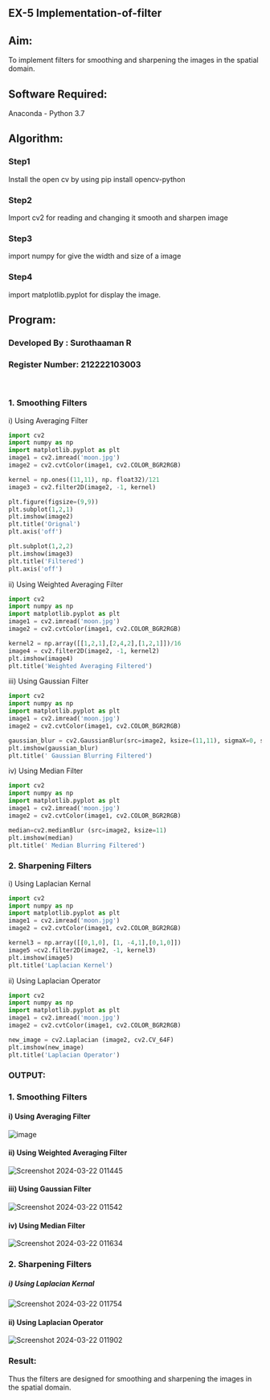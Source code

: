## EX-5  Implementation-of-filter

## Aim:
To implement filters for smoothing and sharpening the images in the spatial domain.

## Software Required:
Anaconda - Python 3.7

## Algorithm:
### Step1
Install the open cv by using pip install opencv-python

### Step2
Import cv2 for reading and changing it smooth and sharpen image

### Step3
import numpy for give the width and size of a image

### Step4
import matplotlib.pyplot for display the image.

## Program:
### Developed By   : Surothaaman R
### Register Number: 212222103003
</br>

### 1. Smoothing Filters

i) Using Averaging Filter
```Python
import cv2
import numpy as np
import matplotlib.pyplot as plt
image1 = cv2.imread('moon.jpg')
image2 = cv2.cvtColor(image1, cv2.COLOR_BGR2RGB)

kernel = np.ones((11,11), np. float32)/121
image3 = cv2.filter2D(image2, -1, kernel)

plt.figure(figsize=(9,9))
plt.subplot(1,2,1)
plt.imshow(image2)
plt.title('Orignal')
plt.axis('off')

plt.subplot(1,2,2)
plt.imshow(image3)
plt.title('Filtered')
plt.axis('off')
```
ii) Using Weighted Averaging Filter
```Python
import cv2
import numpy as np
import matplotlib.pyplot as plt
image1 = cv2.imread('moon.jpg')
image2 = cv2.cvtColor(image1, cv2.COLOR_BGR2RGB)

kernel2 = np.array([[1,2,1],[2,4,2],[1,2,1]])/16
image4 = cv2.filter2D(image2, -1, kernel2)
plt.imshow(image4)
plt.title('Weighted Averaging Filtered')
```
iii) Using Gaussian Filter
```Python
import cv2
import numpy as np
import matplotlib.pyplot as plt
image1 = cv2.imread('moon.jpg')
image2 = cv2.cvtColor(image1, cv2.COLOR_BGR2RGB)

gaussian_blur = cv2.GaussianBlur(src=image2, ksize=(11,11), sigmaX=0, sigmaY=0)
plt.imshow(gaussian_blur)
plt.title(' Gaussian Blurring Filtered')
```

iv) Using Median Filter
```Python
import cv2
import numpy as np
import matplotlib.pyplot as plt
image1 = cv2.imread('moon.jpg')
image2 = cv2.cvtColor(image1, cv2.COLOR_BGR2RGB)

median=cv2.medianBlur (src=image2, ksize=11)
plt.imshow(median)
plt.title(' Median Blurring Filtered')
```

### 2. Sharpening Filters
i) Using Laplacian Kernal
```Python
import cv2
import numpy as np
import matplotlib.pyplot as plt
image1 = cv2.imread('moon.jpg')
image2 = cv2.cvtColor(image1, cv2.COLOR_BGR2RGB)

kernel3 = np.array([[0,1,0], [1, -4,1],[0,1,0]])
image5 =cv2.filter2D(image2, -1, kernel3)
plt.imshow(image5)
plt.title('Laplacian Kernel')
```
ii) Using Laplacian Operator
```Python
import cv2
import numpy as np
import matplotlib.pyplot as plt
image1 = cv2.imread('moon.jpg')
image2 = cv2.cvtColor(image1, cv2.COLOR_BGR2RGB)

new_image = cv2.Laplacian (image2, cv2.CV_64F)
plt.imshow(new_image)
plt.title('Laplacian Operator')
```
### OUTPUT:
### 1. Smoothing Filters
#### i) Using Averaging Filter
![image](https://github.com/surothaaman/Implementation-of-filter/assets/133313653/fdf51d7d-520f-45c9-a530-26bffbb507b6)

#### ii) Using Weighted Averaging Filter
![Screenshot 2024-03-22 011445](https://github.com/surothaaman/Implementation-of-filter/assets/133313653/1db811c3-e0a1-46e5-889f-a838338c760e)

#### iii) Using Gaussian Filter
![Screenshot 2024-03-22 011542](https://github.com/surothaaman/Implementation-of-filter/assets/133313653/5bbd9d15-27ea-4338-89db-1b625fa07b5c)

#### iv) Using Median Filter
![Screenshot 2024-03-22 011634](https://github.com/surothaaman/Implementation-of-filter/assets/133313653/dd9a4bdf-5288-4556-8230-fe8d768d2a97)

### 2. Sharpening Filters
##### i) Using Laplacian Kernal
![Screenshot 2024-03-22 011754](https://github.com/surothaaman/Implementation-of-filter/assets/133313653/8347c1d1-b574-4263-8989-70039bb664e0)

#### ii) Using Laplacian Operator
![Screenshot 2024-03-22 011902](https://github.com/surothaaman/Implementation-of-filter/assets/133313653/f72ce989-2840-4d69-9f52-2084e854f3b7)

### Result:
Thus the filters are designed for smoothing and sharpening the images in the spatial domain.
